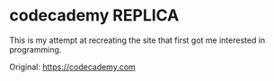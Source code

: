 # codecademy REPLICA

This is my attempt at recreating the site that first got me interested in programming.

Original: https://codecademy.com
